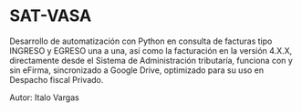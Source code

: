 # SAT-VASA
Desarrollo de automatización con Python en consulta de facturas tipo INGRESO y EGRESO una a una, así como la facturación en la versión 4.X.X, directamente desde el Sistema de Administración tributaría, funciona con y sin eFirma, sincronizado a Google Drive,  optimizado para su uso  en Despacho fiscal Privado. 


Autor: Italo Vargas

